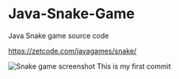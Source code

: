 # Java-Snake-Game
Java Snake game source code


https://zetcode.com/javagames/snake/  

![Snake game screenshot](snake.png)
This is my first commit

